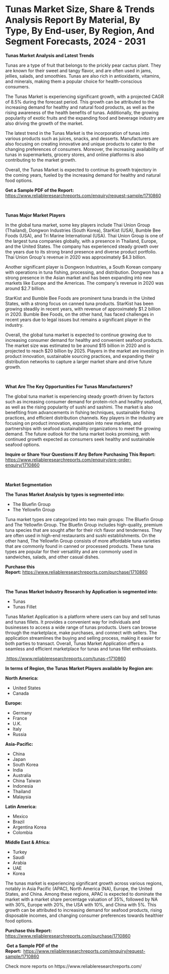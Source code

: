 <p><h1>Tunas Market Size, Share & Trends Analysis Report By Material, By Type, By End-user, By Region, And Segment Forecasts, 2024 - 2031</h1></p><p><strong>Tunas Market Analysis and Latest Trends</strong></p>
<p><p>Tunas are a type of fruit that belongs to the prickly pear cactus plant. They are known for their sweet and tangy flavor, and are often used in jams, jellies, salads, and smoothies. Tunas are also rich in antioxidants, vitamins, and minerals, making them a popular choice for health-conscious consumers.</p><p>The Tunas Market is experiencing significant growth, with a projected CAGR of 8.5% during the forecast period. This growth can be attributed to the increasing demand for healthy and natural food products, as well as the rising awareness of the health benefits of tunas. Additionally, the growing popularity of exotic fruits and the expanding food and beverage industry are also driving the growth of the market.</p><p>The latest trend in the Tunas Market is the incorporation of tunas into various products such as juices, snacks, and desserts. Manufacturers are also focusing on creating innovative and unique products to cater to the changing preferences of consumers. Moreover, the increasing availability of tunas in supermarkets, grocery stores, and online platforms is also contributing to the market growth.</p><p>Overall, the Tunas Market is expected to continue its growth trajectory in the coming years, fueled by the increasing demand for healthy and natural food options.</p></p>
<p><strong>Get a Sample PDF of the Report:&nbsp;</strong> <a href="https://www.reliableresearchreports.com/enquiry/request-sample/1710860">https://www.reliableresearchreports.com/enquiry/request-sample/1710860</a></p>
<p>&nbsp;</p>
<p><strong>Tunas Major Market Players</strong></p>
<p><p>In the global tuna market, some key players include Thai Union Group (Thailand), Dongwon Industries (South Korea), StarKist (USA), Bumble Bee Foods (USA), and Tri Marine International (USA). Thai Union Group is one of the largest tuna companies globally, with a presence in Thailand, Europe, and the United States. The company has experienced steady growth over the years due to its strong brand presence and diverse product portfolio. Thai Union Group's revenue in 2020 was approximately $4.3 billion.</p><p>Another significant player is Dongwon Industries, a South Korean company with operations in tuna fishing, processing, and distribution. Dongwon has a strong presence in the Asian market and has been expanding into new markets like Europe and the Americas. The company's revenue in 2020 was around $2.7 billion.</p><p>StarKist and Bumble Bee Foods are prominent tuna brands in the United States, with a strong focus on canned tuna products. StarKist has been growing steadily in recent years, with revenue of approximately $1.2 billion in 2020. Bumble Bee Foods, on the other hand, has faced challenges in recent years due to legal issues but remains a significant player in the industry.</p><p>Overall, the global tuna market is expected to continue growing due to increasing consumer demand for healthy and convenient seafood products. The market size was estimated to be around $15 billion in 2020 and is projected to reach $20 billion by 2025. Players in the market are investing in product innovation, sustainable sourcing practices, and expanding their distribution networks to capture a larger market share and drive future growth.</p></p>
<p>&nbsp;</p>
<p><strong>What Are The Key Opportunities For Tunas Manufacturers?</strong></p>
<p><p>The global tuna market is experiencing steady growth driven by factors such as increasing consumer demand for protein-rich and healthy seafood, as well as the rising popularity of sushi and sashimi. The market is also benefiting from advancements in fishing techniques, sustainable fishing practices, and efficient distribution channels. Key players in the industry are focusing on product innovation, expansion into new markets, and partnerships with seafood sustainability organizations to meet the growing demand. The future outlook for the tuna market looks promising, with continued growth expected as consumers seek healthy and sustainable seafood options.</p></p>
<p><strong>Inquire or Share Your Questions If Any Before Purchasing This Report:</strong> <a href="https://www.reliableresearchreports.com/enquiry/pre-order-enquiry/1710860">https://www.reliableresearchreports.com/enquiry/pre-order-enquiry/1710860</a></p>
<p>&nbsp;</p>
<p><strong>Market Segmentation</strong></p>
<p><strong>The Tunas Market Analysis by types is segmented into:</strong></p>
<p><ul><li>The Bluefin Group</li><li>The Yellowfin Group</li></ul></p>
<p><p>Tuna market types are categorized into two main groups: The Bluefin Group and The Yellowfin Group. The Bluefin Group includes high-quality, premium tuna species that are sought after for their rich flavor and tenderness. They are often used in high-end restaurants and sushi establishments. On the other hand, The Yellowfin Group consists of more affordable tuna varieties that are commonly found in canned or processed products. These tuna types are popular for their versatility and are commonly used in sandwiches, salads, and other casual dishes.</p></p>
<p><strong>Purchase this Report:&nbsp;</strong><a href="https://www.reliableresearchreports.com/purchase/1710860">https://www.reliableresearchreports.com/purchase/1710860</a></p>
<p>&nbsp;</p>
<p><strong>The Tunas Market Industry Research by Application is segmented into:</strong></p>
<p><ul><li>Tunas</li><li>Tunas Fillet</li></ul></p>
<p><p>Tunas Market Application is a platform where users can buy and sell tunas and tunas fillets. It provides a convenient way for individuals and businesses to access a wide range of tunas products. Users can browse through the marketplace, make purchases, and connect with sellers. The application streamlines the buying and selling process, making it easier for both parties to transact. Overall, Tunas Market Application offers a seamless and efficient marketplace for tunas and tunas fillet enthusiasts.</p></p>
<p><a href="https://www.reliableresearchreports.com/tunas-r1710860">&nbsp;https://www.reliableresearchreports.com/tunas-r1710860</a></p>
<p><strong>In terms of Region, the Tunas Market Players available by Region are:</strong></p>
<p>
    <p> <strong> North America: </strong>
        <ul>
            <li>United States</li>
            <li>Canada</li>
        </ul>
        </p> 
    <p> <strong> Europe: </strong>
        <ul>
            <li>Germany</li>
            <li>France</li>
            <li>U.K.</li>
            <li>Italy</li>
            <li>Russia</li>
        </ul>
        </p> 
    <p> <strong> Asia-Pacific: </strong>
        <ul>
            <li>China</li>
            <li>Japan</li>
            <li>South Korea</li>
            <li>India</li>
            <li>Australia</li>
            <li>China Taiwan</li>
            <li>Indonesia</li>
            <li>Thailand</li>
            <li>Malaysia</li>
        </ul>
        </p> 
    <p> <strong> Latin America: </strong>
        <ul>
            <li>Mexico</li>
            <li>Brazil</li>
            <li>Argentina Korea</li>
            <li>Colombia</li>
        </ul>
        </p> 
    <p> <strong> Middle East & Africa: </strong>
        <ul>
            <li>Turkey</li>
            <li>Saudi</li>
            <li>Arabia</li>
            <li>UAE</li>
            <li>Korea</li>
        </ul>
    </p>
    </p>
<p><p>The tunas market is experiencing significant growth across various regions, notably in Asia Pacific (APAC), North America (NA), Europe, the United States, and China. Among these regions, APAC is expected to dominate the market with a market share percentage valuation of 35%, followed by NA with 30%, Europe with 20%, the USA with 10%, and China with 5%. This growth can be attributed to increasing demand for seafood products, rising disposable incomes, and changing consumer preferences towards healthier food options.</p></p>
<p><strong>Purchase this Report: </strong><a href="https://www.reliableresearchreports.com/purchase/1710860">https://www.reliableresearchreports.com/purchase/1710860</a></p>
<p>&nbsp;<strong>Get a Sample PDF of the Report:&nbsp;&nbsp;</strong><a href="https://www.reliableresearchreports.com/enquiry/request-sample/1710860">https://www.reliableresearchreports.com/enquiry/request-sample/1710860</a></p>
<p><strong></strong></p>
<p>Check more reports on https://www.reliableresearchreports.com/</p>